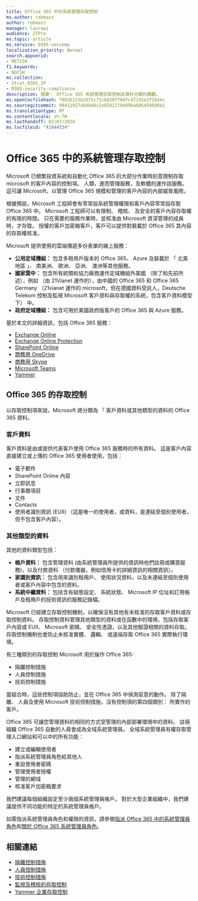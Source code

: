 ```yaml
---
title: Office 365 中的系統管理存取控制
ms.author: robmazz
author: robmazz
manager: laurawi
audience: ITPro
ms.topic: article
ms.service: O365-seccomp
localization_priority: Normal
search.appverid:
- MET150
f1.keywords:
- NOCSH
ms.collection:
- Strat_O365_IP
- M365-security-compliance
description: 摘要： Office 365 系統管理存取控制及資料分類的概觀。
ms.openlocfilehash: f902b123b26f2c71cb6597f66fc47142e2f2b44c
ms.sourcegitcommit: 99411927abdb40c2e82d2279489ba60545989bb1
ms.translationtype: MT
ms.contentlocale: zh-TW
ms.lasthandoff: 02/07/2020
ms.locfileid: "41844534"
---
```

# <a name="administrative-access-controls-in-office-365"></a>Office 365 中的系統管理存取控制 

Microsoft 已頻繁投資系統和自動化 Office 365 的大部分作業時刻意限制存取 microsoft 的客戶內容的控制項。 人類，進而管理服務，及軟體的運作該服務。 這可讓 Microsoft，以管理 Office 365 規模和管理的客戶內容的內部威脅風險。

根據預設，Microsoft 工程師會有零常設系統管理權限和客戶內容零常設存取 Office 365 中。 Microsoft 工程師可以有限制、 稽核、 及安全的客戶內容存取權的有限的時間。 只在需要的服務作業時，並核准由 Microsoft 資深管理的成員時，才存取。 授權的客戶加密箱客戶，客戶可以提供對裝載於 Office 365 其內容的存取權核准。

Microsoft 提供使用的雲端傳遞多份表單的線上服務：

- **公用定域機組：** 包含多租用戶版本的 Office 365、 Azure 及裝載於 「 北美地區 」、 南美洲、 歐洲、 亞洲、 澳洲等其他服務。
- **國家雲中：** 包含所有統領和協力廠商運作定域機組外美國 （除了和先前所述），例如 （由 21Vianet 運作的），由中國的 Office 365 和 Office 365 Germany （21vianet 運作的 microsoft，但在德國資料受託人，Deutsche Telekom 控制及監視 Microsoft 客戶資料與存取權的系統，包含客戶資料模型下） 中。
- **政府定域機組：** 包含可用於美國政府版客戶的 Office 365 與 Azure 服務。

基於本文的詳細資訊，包括 Office 365 服務：

- [Exchange Online](https://docs.microsoft.com/Exchange/exchange-online)
- [Exchange Online Protection](https://docs.microsoft.com/Office365/SecurityCompliance/eop/exchange-online-protection-overview)
- [SharePoint Online](https://docs.microsoft.com/sharepoint/sharepoint-online)
- [商務用 OneDrive](https://docs.microsoft.com/OneDrive/onedrive)
- [商務用 Skype](https://docs.microsoft.com/SkypeForBusiness/skype-for-business-online)
- [Microsoft Teams](https://docs.microsoft.com/MicrosoftTeams/Teams-overview)
- [Yammer](https://docs.microsoft.com/yammer/yammer-landing-page)

## <a name="office-365-access-controls"></a>Office 365 的存取控制

以存取控制項來說，Microsoft 將分類為 「 客戶資料或其他類型的資料的 Office 365 資料。

### <a name="customer-data"></a>客戶資料

客戶資料是由或提供代表客戶使用 Office 365 服務時的所有資料。 這是客戶內容直接建立或上傳的 Office 365 使用者使用，包括：

- 電子郵件
- SharePoint Online 內容
- 立即訊息
- 行事曆項目
- 文件
- Contacts
- 使用者識別資訊 (EUII) （這是唯一的使用者，或資料，是連結至個別使用者，但不包含客戶內容）。

### <a name="other-types-of-data"></a>其他類型的資料

其他的資料類型包括：

- **帳戶資料：** 包含管理資料 (由系統管理員所提供的資訊時他們註冊或購買服務)，以及付款資料 （付款儀器，例如信用卡的詳細資訊的相關資訊）。
- **家識別資訊：** 包含用來識別租用戶、 使用狀況資料，以及未連結至個別使用者或客戶內容中包含的資料。
- **系統中繼資料：** 包括含有組態設定、 系統狀態、 Microsoft IP 位址和訂用帳戶及租用戶的技術資訊的服務記錄檔。

Microsoft 已經建立存取控制機制，以確保沒有其他有未核准的存取客戶資料或存取控制資料。 存取控制資料管理其他類型的資料或在函數中的環境，包括存取客戶內容或 EUII、 Microsoft 密碼、 安全性憑證，以及其他驗證相關的資料存取。 存取控制機制也會防止未核准實體、 邏輯、 或遠端存取 Office 365 實際執行環境。

有三種類別的存取控制 Microsoft 用於操作 Office 365:

- 隔離控制措施
- 人員控制措施
- 技術控制措施

當組合時，這些控制項協助防止，並在 Office 365 中偵測惡意的動作。 除了隔離、 人員及使用 Microsoft 技術控制措施，沒有控制項的第四個類別： 所實作的客戶。

Office 365 可讓您管理資料的相同的方式受管理的內部部署環境中的資料。 註冊組織 Office 365 自動的人員會成為全域系統管理員。 全域系統管理員有權存取管理入口網站和可以中的所有功能：

- 建立或編輯使用者
- 指派系統管理員角色給其他人
- 重設使用者密碼
- 管理使用者授權
- 管理的網域
- 核准客戶加密箱要求

我們建議每個組織設定至少兩個系統管理員帳戶。 對於大型企業組織中，我們建議提供不同功能的特定的系統管理員帳戶。

如需指派系統管理員角色和權限的資訊，請參閱[指派 Office 365 中的系統管理員角色](https://support.office.com/article/Assigning-admin-roles-in-Office-365-eac4d046-1afd-4f1a-85fc-8219c79e1504)和[關於 Office 365 系統管理員角色](https://support.office.com/article/Permissions-in-Office-365-DA585EEA-F576-4F55-A1E0-87090B6AAA9D)。

## <a name="related-links"></a>相關連結

- [隔離控制措施](office-365-isolation-controls.md)
- [人員控制措施](office-365-personnel-controls.md)
- [技術控制措施](office-365-technology-controls.md)
- [監視及稽核的存取控制](office-365-monitoring-and-auditing-access-controls.md)
- [Yammer 企業存取控制](office-365-yammer-enterprise-access-controls.md)